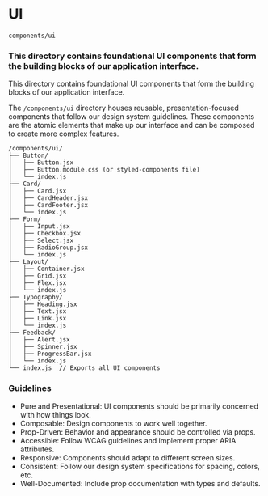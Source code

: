 # UI

`components/ui`

### This directory contains foundational UI components that form the building blocks of our application interface.

This directory contains foundational UI components that form the building blocks of our application interface.

The `/components/ui` directory houses reusable, presentation-focused components that follow our design system
guidelines. These components are the atomic elements that make up our interface and can be composed to create
more complex features.

```
/components/ui/
├── Button/
│   ├── Button.jsx
│   ├── Button.module.css (or styled-components file)
│   └── index.js
├── Card/
│   ├── Card.jsx
│   ├── CardHeader.jsx
│   ├── CardFooter.jsx
│   └── index.js
├── Form/
│   ├── Input.jsx
│   ├── Checkbox.jsx
│   ├── Select.jsx
│   ├── RadioGroup.jsx
│   └── index.js
├── Layout/
│   ├── Container.jsx
│   ├── Grid.jsx
│   ├── Flex.jsx
│   └── index.js
├── Typography/
│   ├── Heading.jsx
│   ├── Text.jsx
│   ├── Link.jsx
│   └── index.js
├── Feedback/
│   ├── Alert.jsx
│   ├── Spinner.jsx
│   ├── ProgressBar.jsx
│   └── index.js
└── index.js  // Exports all UI components
```

### Guidelines

- Pure and Presentational: UI components should be primarily concerned with how things look.
- Composable: Design components to work well together.
- Prop-Driven: Behavior and appearance should be controlled via props.
- Accessible: Follow WCAG guidelines and implement proper ARIA attributes.
- Responsive: Components should adapt to different screen sizes.
- Consistent: Follow our design system specifications for spacing, colors, etc.
- Well-Documented: Include prop documentation with types and defaults.
